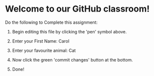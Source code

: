 # Welcome to our GitHub classroom!

Do the following to Complete this assignment:

1. Begin editing this file by clicking the 'pen' symbol above.

2. Enter your First Name: Carol 

3. Enter your favourite animal: Cat

4. Now click the green 'commit changes' button at the bottom.

5. Done!
